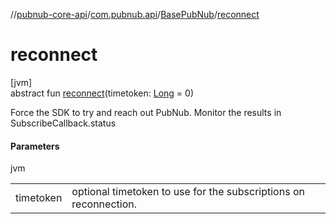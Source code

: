 //[pubnub-core-api](../../../index.md)/[com.pubnub.api](../index.md)/[BasePubNub](index.md)/[reconnect](reconnect.md)

# reconnect

[jvm]\
abstract fun [reconnect](reconnect.md)(timetoken: [Long](https://kotlinlang.org/api/latest/jvm/stdlib/kotlin/-long/index.html) = 0)

Force the SDK to try and reach out PubNub. Monitor the results in SubscribeCallback.status

#### Parameters

jvm

| | |
|---|---|
| timetoken | optional timetoken to use for the subscriptions on reconnection. |
